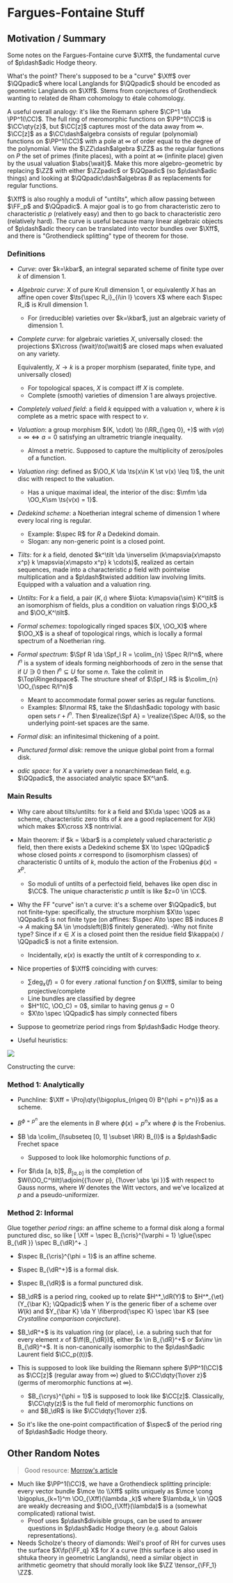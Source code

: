 # Fargues-Fontaine Stuff

## Motivation / Summary

Some notes on the Fargues-Fontaine curve $\Xff$, the fundamental curve of $p\dash$adic Hodge theory.

What's the point? 
There's supposed to be a "curve" $\Xff$ over $\QQpadic$ where local Langlands for $\QQpadic$ should be encoded as geometric Langlands on $\Xff$.
Stems from conjectures of Grothendieck wanting to related de Rham cohomology to étale cohomology.

A useful overall analogy: it's like the Riemann sphere $\CP^1 \da \PP^1(\CC)$.
The full ring of meromorphic functions on $\PP^1(\CC)$ is $\CC\qty{z}$, but $\CC[z]$ captures most of the data away from $\infty$.
$\CC[z]$ as a $\CC\dash$algebra consists of regular (polynomial) functions on $\PP^1(\CC)$ with a pole at $\infty$ of order equal to the degree of the polynomial. 
View the $\ZZ\dash$algebra $\ZZ$ as the regular functions on $P$ the set of primes (finite places), with a point at $\infty$ (infinite place) given by the usual valuation $\abs{\wait}$.
Make this more algebro-geometric by replacing $\ZZ$ with either $\ZZpadic$ or $\QQpadic$ (so $p\dash$adic things) and looking at $\QQpadic\dash$algebras $B$ as replacements for regular functions.

$\Xff$ is also roughly a moduli of "untilts", which allow passing between $\FF_p$ and $\QQpadic$.
A major goal is to go from characteristic zero to characteristic $p$ (relatively easy) and then to go back to characteristic zero (relatively hard).
The curve is useful because many linear algebraic objects of $p\dash$adic theory can be translated into vector bundles over $\Xff$, and there is "Grothendieck splitting" type of theorem for those.


### Definitions

- *Curve*: over $k=\kbar$, an integral separated scheme of finite type over $k$ of dimension 1.
- *Algebraic curve*: $X$ of pure Krull dimension 1, or equivalently $X$ has an affine open cover $\ts{\spec R_i}_{i\in I} \covers X$ where each $\spec R_i$ is Krull dimension 1.
  - For (irreducible) varieties over $k=\kbar$, just an algebraic variety of dimension 1.
- *Complete curve*: for algebraic varieties $X$, universally closed: the projections $X\cross (\wait)\to(\wait)$ are closed maps when evaluated on any variety.

  Equivalently, $X\to k$ is a proper morphism (separated, finite type, and universally closed)
  - For topological spaces, $X$ is compact iff $X$ is complete.
  - Complete (smooth) varieties of dimension 1 are always projective.
- *Completely valued field*: a field $k$ equipped with a valuation $v$, where $k$ is complete as a metric space with respect to $v$.
- *Valuation*: a group morphism $(K, \cdot) \to (\RR_{\geq 0}, +)$ with $v(a) = \infty \iff a =0$ satisfying an ultrametric triangle inequality.
  - Almost a metric. Supposed to capture the multiplicity of zeros/poles of a function.
- *Valuation ring*: defined as $\OO_K \da \ts{x\in K \st v(x) \leq 1}$, the unit disc with respect to the valuation.
  - Has a unique maximal ideal, the interior of the disc: $\mfm \da \OO_K\sm \ts{v(x) = 1}$.
- *Dedekind scheme*: a Noetherian integral scheme of dimension 1 where every local ring is regular.
  - Example: $\spec R$ for $R$ a Dedekind domain.
  - Slogan: any non-generic point is a closed point.
- *Tilts*: for $k$ a field, denoted $k^\tilt \da \inverselim (k\mapsvia{x\mapsto x^p} k \mapsvia{x\mapsto x^p} k \cdots)$, realized as certain sequences, made into a characteristic $p$ field with pointwise multiplication and a $p\dash$twisted addition law involving limits.
  Equipped with a valuation and a valuation ring.
- *Untilts*: For $k$ a field, a pair $(K, \iota)$ where $\iota: k\mapsvia{\sim} K^\tilt$ is an isomorphism of fields, plus a condition on valuation rings $\OO_k$ and $\OO_K^\tilt$.
- *Formal schemes*: topologically ringed spaces $(X, \OO_X)$ where $\OO_X$ is a sheaf of topological rings, which is locally a formal spectrum of a Noetherian ring.
- *Formal spectrum*: $\Spf R \da \Spf_I R = \colim_{n} \Spec R/I^n$, where $I^n$ is a system of ideals forming neighborhoods of zero in the sense that if $U\ni 0$ then $I^n \subseteq U$ for some $n$. 
    Take the colimit in $\Top\Ringedspace$.
    The structure sheaf of $\Spf_I R$ is $\colim_{n} \OO_{\spec R/I^n}$
  - Meant to accommodate formal power series as regular functions.
  - Examples: $I\normal R$, take the $I\dash$adic topology with basic open sets $r + I^n$.
    Then $\realize{\Spf A} = \realize{\Spec A/I}$, so the underlying point-set spaces are the same.
- *Formal disk*: an infinitesimal thickening of a point.
- *Punctured formal disk*: remove the unique global point from a formal disk.
- *adic space*: for $X$ a variety over a nonarchimedean field, e.g. $\QQpadic$, the associated analytic space $X^\an$.


### Main Results


- Why care about tilts/untilts: for $k$ a field and $X\da \spec \QQ$ as a scheme, characteristic zero tilts of $k$ are a good replacement for $X(k)$ which makes $X\cross X$ nontrivial.

- Main theorem: if $k = \kbar$ is a completely valued characteristic $p$ field, then there exists a Dedekind scheme $X \to \spec \QQpadic$ whose closed points $x$ correspond to (isomorphism classes) of characteristic 0 untilts of $k$, modulo the action of the Frobenius $\phi(x) = x^p$.
  - So moduli of untilts of a perfectoid field, behaves like open disc in $\CC$.
  The unique characteristic $p$ untilt is like $z=0 \in \CC$.

- Why the FF "curve" isn't a curve: it's a scheme over $\QQpadic$, but not finite-type: specifically, the structure morphism $X\to \spec \QQpadic$ is not finite type (on affines: $\spec A\to \spec B$ induces $B\to A$ making $A \in \modsleft{B}$ finitely generated).
  -Why not finite type? Since if $x\in X$ is a closed point then the residue field $\kappa(x) / \QQpadic$ is not a finite extension.
  - Incidentally, $\kappa(x)$ is exactly the untilt of $k$ corresponding to $x$.

- Nice properties of $\Xff$ coinciding with curves:
  - $\sum \deg_x(f) = 0$ for every .rational function $f$ on $\Xff$, similar to being projective/complete
  - Line bundles are classified by degree
  - $H^1(C, \OO_C) = 0$, similar to having genus $g=0$
  - $X\to \spec \QQpadic$ has simply connected fibers

- Suppose to geometrize period rings from $p\dash$adic Hodge theory.


- Useful heuristics:

![](figures/2021-07-02_01-42-27.png)

Constructing the curve:


### Method 1: Analytically

- Punchline: $\Xff = \Proj\qty{\bigoplus_{n\geq 0} B^{\phi = p^n}}$ as a scheme.

- $B^{\phi = p^n}$ are the elements in $B$ where $\phi(x) = p^n x$ where $\phi$ is the Frobenius.
- $B \da \colim_{I\subseteq [0, 1] \subset \RR} B_{I}$ is a $p\dash$adic Frechet space
  - Supposed to look like holomorphic functions of $p$.

- For $I\da [a, b]$, $B_{[a, b]}$ is the completion of $W(\OO_C^\tilt)\adjoin{{1\over p}, {1\over \abs \pi }}$ with respect to Gauss norms, where $W$ denotes the Witt vectors, and we've localized at $p$ and a pseudo-uniformizer.


### Method 2: Informal

Glue together *period rings*: an affine scheme to a formal disk along a formal punctured disc, so like
\[
\Xff = \spec B_{\cris}^{\varphi = 1} \glue{\spec B_{\dR }} \spec B_{\dR}^+
.\]

- $\spec B_{\cris}^{\phi = 1}$ is an affine scheme.
- $\spec B_{\dR^+}$ is a formal disk.
- $\spec B_{\dR}$ is a formal punctured disk.

- $B_\dR$ is a period ring, cooked up to relate $H^*_\dR(Y)$ to $H^*_{\et}(Y_{\bar K}; \QQpadic)$ when $Y$ is the generic fiber of a scheme over $W(k)$ and $Y_{\bar K} \da Y \fiberprod{\spec K} \spec \bar K$ (see *Crystalline comparison conjecture*).
- $B_\dR^+$ is its valuation ring (or place), i.e. a subring such that for every element $x$ of $\ff(B_{\dR})$, either $x \in B_{\dR}^+$ or $x\inv \in B_{\dR}^+$.
  It is non-canonically isomorphic to the $p\dash$adic Laurent field $\CC_p((t))$.


- This is supposed to look like building the Riemann sphere $\PP^1(\CC)$ as $\CC[z]$ (regular away from $\infty)$ glued to $\CC\dqty{1\over z}$ (germs of meromorphic functions at $\infty$).
  - $B_{\crys}^{\phi = 1}$ is supposed to look like $\CC[z]$.
  Classically, $\CC\qty(z)$ is the full field of meromorphic functions on 
  - and $B_\dR$ is like $\CC\dqty{1\over z}$.
- So it's like the one-point compactification of $\spec$ of the period ring of $p\dash$adic Hodge theory.

## Other Random Notes

> Good resource: [Morrow's article](http://www.bourbaki.ens.fr/TEXTES/Exp1150-Morrow.pdf)

- Much like $\PP^1(\CC)$, we have a Grothendieck splitting principle: every vector bundle $\mce \to \\Xff$ splits uniquely as $\mce \cong \bigoplus_{k=1}^m \OO_{\Xff}(\lambda _k)$ where $\lambda_k \in \QQ$ are weakly decreasing and $\OO_{\Xff}(\lambda)$ is a (somewhat complicated) rational twist.
  - Proof uses $p\dash$divisible groups, can be used to answer questions in $p\dash$adic Hodge theory (e.g. about Galois representations).
- Needs Scholze's theory of diamonds: Weil's proof of RH for curves uses the surface $X\fp{\FF_q} X$ for $X$ a curve (this surface is also used in shtuka theory in geometric Langlands), need a similar object in arithmetic geometry that should morally look like $\ZZ \tensor_{\FF_1} \ZZ$.



